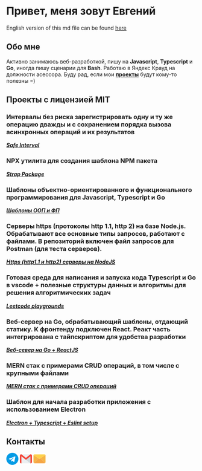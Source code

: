 # Привет, меня зовут Евгений

English version of this md file can be found [here](https://github.com/evgenylyozin/evgenylyozin/blob/main/README.en.md)

## Обо мне

Активно занимаюсь веб-разработкой, пишу на **Javascript**, **Typescript** и **Go**, иногда пишу сценарии для **Bash**. Работаю в Яндекс Крауд на должности асессора. Буду рад, если мои **[проекты](https://github.com/evgenylyozin#%D0%BF%D1%80%D0%BE%D0%B5%D0%BA%D1%82%D1%8B-%D1%81-%D0%BB%D0%B8%D1%86%D0%B5%D0%BD%D0%B7%D0%B8%D0%B5%D0%B9-mit)** будут кому-то полезны =)

## Проекты с лицензией MIT
### Интервалы без риска зарегистрировать одну и ту же операцию дважды и с сохранением порядка вызова асинхронных операций и их результатов 
***[Safe Interval](https://github.com/evgenylyozin/safe-interval)***
### NPX утилита для создания шаблона NPM пакета 
***[Strap Package](https://github.com/evgenylyozin/strap-package)***
### Шаблоны объектно-ориентированного и функционального программирования для Javascript, Typescript и Go
***[Шаблоны ООП и ФП](https://github.com/evgenylyozin/patterns)***
### Серверы https (протоколы http 1.1, http 2) на базе Node.js. Обрабатывают все основные типы запросов, работают с файлами. В репозиторий включен файл запросов для Postman (для теста серверов). 
***[Https (http1.1 и http2) серверы на NodeJS](https://github.com/evgenylyozin/nodejs-https-servers)***
### Готовая среда для написания и запуска кода Typescript и Go в vscode + полезные структуры данных и алгоритмы для решения алгоритмических задач
***[Leetcode playgrounds](https://github.com/evgenylyozin/leetcode-playgrounds)***
### Веб-сервер на Go, обрабатывающий шаблоны, отдающий статику. К фронтенду подключен React. Реакт часть интегрирована с тайпскриптом для удобства разработки
***[Веб-север на Go + ReactJS](https://github.com/evgenylyozin/go-server-with-react)***
### MERN стак с примерами CRUD операций, в том числе с крупными файлами
***[MERN стак с примерами CRUD операций](https://github.com/evgenylyozin/generic-mern-app)***
### Шаблон для начала разработки приложения с использованием Electron
***[Electron + Typescript + Eslint setup](https://github.com/evgenylyozin/electron-typescript-eslint-setup)***

## Контакты

[![телеграм](./icons/telegram.png)](https://t.me/evgenylyozindev)
[![gmail](./icons/gmail.png)](mailto:evgenylyozindev@gmail.com)
[![yandex mail](./icons/email.png)](mailto:evgenylyozindev@yandex.ru)
